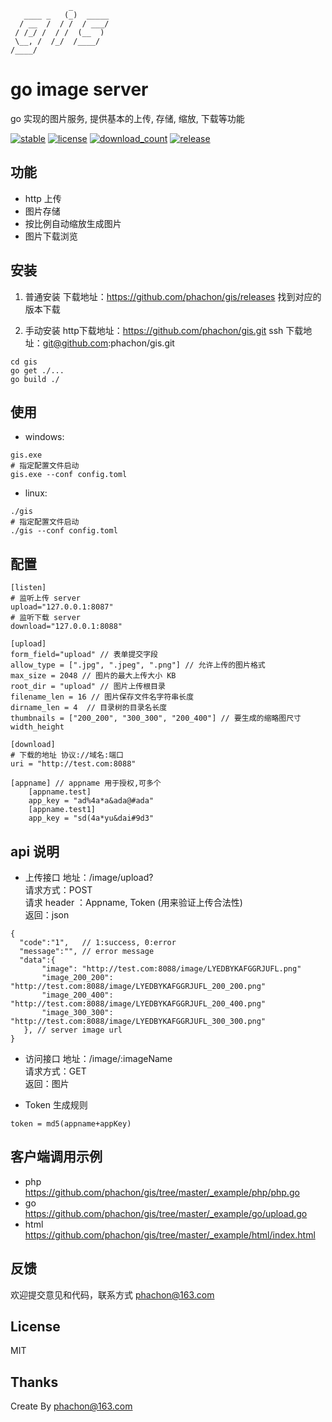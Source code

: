 ```
             _
   ____ _   (_)  _____
  / __  /  / /  / ___/
 / /_/ /  / /  (__  )
 \__, /  /_/  /____/
/____/

```
# go image server
go 实现的图片服务, 提供基本的上传, 存储, 缩放, 下载等功能

[![stable](https://img.shields.io/badge/stable-stable-green.svg)](https://github.com/phachon/gis/)
[![license](https://img.shields.io/github/license/phachon/gis.svg?style=plastic)]()
[![download_count](https://img.shields.io/github/downloads/phachon/gis/total.svg?style=plastic)](https://github.com/phachon/gis/releases)
[![release](https://img.shields.io/github/release/phachon/gis.svg?style=plastic)](https://github.com/phachon/gis/releases)

## 功能
- http 上传
- 图片存储
- 按比例自动缩放生成图片
- 图片下载浏览

## 安装

1. 普通安装
下载地址：https://github.com/phachon/gis/releases
找到对应的版本下载

2. 手动安装
http下载地址：https://github.com/phachon/gis.git
ssh 下载地址：git@github.com:phachon/gis.git

```
cd gis
go get ./...
go build ./
```
## 使用
- windows:

```
gis.exe
# 指定配置文件启动
gis.exe --conf config.toml
```

- linux:

```
./gis
# 指定配置文件启动
./gis --conf config.toml
```

## 配置

```
[listen]
# 监听上传 server
upload="127.0.0.1:8087"
# 监听下载 server
download="127.0.0.1:8088"

[upload]
form_field="upload" // 表单提交字段
allow_type = [".jpg", ".jpeg", ".png"] // 允许上传的图片格式
max_size = 2048 // 图片的最大上传大小 KB
root_dir = "upload" // 图片上传根目录
filename_len = 16 // 图片保存文件名字符串长度
dirname_len = 4  // 目录树的目录名长度
thumbnails = ["200_200", "300_300", "200_400"] // 要生成的缩略图尺寸 width_height

[download]
# 下载的地址 协议://域名:端口
uri = "http://test.com:8088"

[appname] // appname 用于授权,可多个
    [appname.test]
    app_key = "ad%4a*a&ada@#ada"
    [appname.test1]
    app_key = "sd(4a*yu&dai#9d3"
```

## api 说明

- 上传接口
地址：/image/upload?<br>
请求方式：POST<br>
请求 header ：Appname, Token (用来验证上传合法性)<br>
返回：json<br>
```
{
  "code":"1",   // 1:success, 0:error
  "message":"", // error message
  "data":{
       "image": "http://test.com:8088/image/LYEDBYKAFGGRJUFL.png"
       "image_200_200": "http://test.com:8088/image/LYEDBYKAFGGRJUFL_200_200.png"
       "image_200_400": "http://test.com:8088/image/LYEDBYKAFGGRJUFL_200_400.png"
       "image_300_300": "http://test.com:8088/image/LYEDBYKAFGGRJUFL_300_300.png"
   }, // server image url
}
```

- 访问接口
地址：/image/:imageName<br>
请求方式：GET<br>
返回：图片

- Token 生成规则
```
token = md5(appname+appKey)
```

## 客户端调用示例
- php <br>
https://github.com/phachon/gis/tree/master/_example/php/php.go
- go <br>
https://github.com/phachon/gis/tree/master/_example/go/upload.go
- html <br>
https://github.com/phachon/gis/tree/master/_example/html/index.html


## 反馈

欢迎提交意见和代码，联系方式 phachon@163.com

## License

MIT

Thanks
---------
Create By phachon@163.com
